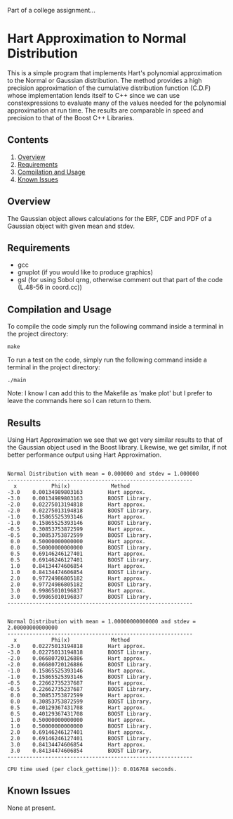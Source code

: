Part of a college assignment...

# Hart Approximation to Normal Distribution

This is a simple program that implements Hart's polynomial approximation to the Normal or Gaussian
distribution. The method provides a high precision approximation of the cumulative distribution
function (C.D.F) whose implementation lends itself to C++ since we can use constexpressions to evaluate
many of the values needed for the polynomial approximation at run time. The results are comparable in 
speed and precision to that of the Boost C++ Libraries.

## Contents

1. [Overview](#overview)
2. [Requirements](#requirements)
3. [Compilation and Usage](#compilation-and-usage)
4. [Known Issues](#known-issues)

## Overview

The Gaussian object allows calculations for the ERF, CDF and PDF of a Gaussian object with given mean
and stdev.


## Requirements

- gcc
- gnuplot (if you would like to produce graphics)
- gsl (for using Sobol qrng, otherwise comment out that part of the code (L.48-56 in coord.cc))

## Compilation and Usage

To compile the code simply run the following command inside a terminal in the project directory:

```shell
make
```

To run a test on the code, simply run the following command inside a terminal in the project directory:

```shell
./main
```

Note: I know I can add this to the Makefile as 'make plot' but I prefer to leave the commands here so I can return to them.

## Results

Using Hart Approximation we see that we get very similar results to that of the Gaussian object used in the
Boost library. Likewise, we get similar, if not better performance output using Hart Approximation.

```shell

Normal Distribution with mean = 0.000000 and stdev = 1.000000
-----------------------------------------------------------
  x           Phi(x)             Method 
-3.0    0.00134989803163        Hart approx.
-3.0    0.00134989803163        BOOST Library.
-2.0    0.02275013194818        Hart approx.
-2.0    0.02275013194818        BOOST Library.
-1.0    0.15865525393146        Hart approx.
-1.0    0.15865525393146        BOOST Library.
-0.5    0.30853753872599        Hart approx.
-0.5    0.30853753872599        BOOST Library.
 0.0    0.50000000000000        Hart approx.
 0.0    0.50000000000000        BOOST Library.
 0.5    0.69146246127401        Hart approx.
 0.5    0.69146246127401        BOOST Library.
 1.0    0.84134474606854        Hart approx.
 1.0    0.84134474606854        BOOST Library.
 2.0    0.97724986805182        Hart approx.
 2.0    0.97724986805182        BOOST Library.
 3.0    0.99865010196837        Hart approx.
 3.0    0.99865010196837        BOOST Library.
-----------------------------------------------------------


Normal Distribution with mean = 1.00000000000000 and stdev = 2.00000000000000
-----------------------------------------------------------
  x           Phi(x)             Method 
-3.0    0.02275013194818        Hart approx.
-3.0    0.02275013194818        BOOST Library.
-2.0    0.06680720126886        Hart approx.
-2.0    0.06680720126886        BOOST Library.
-1.0    0.15865525393146        Hart approx.
-1.0    0.15865525393146        BOOST Library.
-0.5    0.22662735237687        Hart approx.
-0.5    0.22662735237687        BOOST Library.
 0.0    0.30853753872599        Hart approx.
 0.0    0.30853753872599        BOOST Library.
 0.5    0.40129367431708        Hart approx.
 0.5    0.40129367431708        BOOST Library.
 1.0    0.50000000000000        Hart approx.
 1.0    0.50000000000000        BOOST Library.
 2.0    0.69146246127401        Hart approx.
 2.0    0.69146246127401        BOOST Library.
 3.0    0.84134474606854        Hart approx.
 3.0    0.84134474606854        BOOST Library.
-----------------------------------------------------------

CPU time used (per clock_gettime()): 0.016768 seconds.

```

## Known Issues

None at present.
